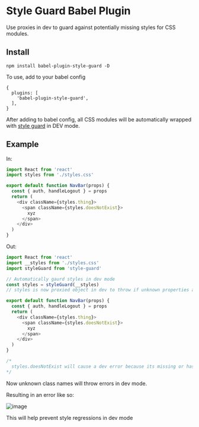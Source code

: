 # Style Guard Babel Plugin

Use proxies in dev to guard against potentially missing styles for CSS modules.

## Install

```
npm install babel-plugin-style-guard -D
```

To use, add to your babel config

```
{
  plugins: [
    'babel-plugin-style-guard',
  ],
}
```

After adding to babel config, all CSS modules will be automatically wrapped with [style guard](https://www.npmjs.com/package/style-guard) in DEV mode.

## Example

In:

```js
import React from 'react'
import styles from './styles.css'

export default function NavBar(props) {
  const { auth, handleLogout } = props
  return (
    <div className={styles.thing}>
      <span className={styles.doesNotExist}>
        xyz
      </span>
    </div>
  )
}
```

Out:

```js
import React from 'react'
import __styles from './styles.css'
import styleGuard from 'style-guard'

// Automatically gaurd styles in dev mode
const styles = styleGuard(__styles)
// styles is now proxied object in dev to throw if unknown properties are called

export default function NavBar(props) {
  const { auth, handleLogout } = props
  return (
    <div className={styles.thing}>
      <span className={styles.doesNotExist}>
        xyz
      </span>
    </div>
  )
}

/*
  styles.doesNotExist will cause a dev error because its missing or has been removed!
*/
```

Now unknown class names will throw errors in dev mode.

Resulting in an error like so:

![image](https://user-images.githubusercontent.com/532272/103469934-54af5100-4d20-11eb-99d8-144a1065cf14.png)

This will help prevent style regressions in dev mode
